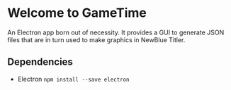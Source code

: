 # Welcome to GameTime

An Electron app born out of necessity. It provides a GUI to generate JSON files that are in turn used to make graphics 
in NewBlue Titler.

## Dependencies
* Electron `npm install --save electron`
